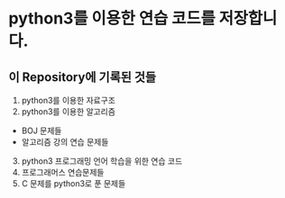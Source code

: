 # python3를 이용한 연습 코드를 저장합니다.

## 이 Repository에 기록된 것들

1. python3를 이용한 자료구조
2. python3를 이용한 알고리즘

- BOJ 문제들
- 알고리즘 강의 연습 문제들

3. python3 프로그래밍 언어 학습을 위한 연습 코드
4. 프로그래머스 연습문제들
5. C 문제를 python3로 푼 문제들
